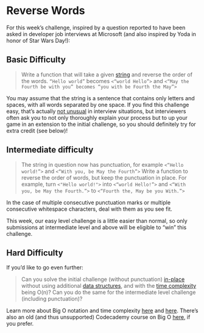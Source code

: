 # Reverse Words

For this week’s challenge, inspired by a question reported to have been asked in developer job interviews at Microsoft (and also inspired by Yoda in honor of Star Wars Day!):

## Basic Difficulty

> Write a function that will take a given [string](https://en.wikipedia.org/wiki/String_(computer_science)) and reverse the order of the words. `“Hello world”` becomes `<“world Hello”>` and `<“May the Fourth be with you” becomes “you with be Fourth the May”>`

You may assume that the string is a sentence that contains only letters and spaces, with all words separated by one space.
If you find this challenge easy, that’s actually [not unusual](https://discuss.codecademy.com/t/code-challenges-in-interviews/82161) in interview situations, but interviewers often ask you to not only thoroughly explain your process but to up your game in an extension to the initial challenge, so you should definitely try for extra credit (see below)!

## Intermediate difficulty

> The string in question now has punctuation, for example `<“Hello world!”>` and `<“With you, be May the Fourth”>` Write a function to reverse the order of words, but keep the punctuation in place. For example, turn `<"Hello world!">` into `<“world Hello!”>` and `<“With you, be May the Fourth.”>` to `<“Fourth the, May be you With.”>`

In the case of multiple consecutive punctuation marks or multiple consecutive whitespace characters, deal with them as you see fit.

This week, our easy level challenge is a little easier than normal, so only submissions at intermediate level and above will be eligible to “win” this challenge.

## Hard Difficulty

If you’d like to go even further:

> Can you solve the initial challenge (without punctuation) [in-place](https://en.wikipedia.org/wiki/In-place_algorithm) without using additional [data structures](https://en.wikipedia.org/wiki/Data_structure), and with the [time complexity](https://en.wikipedia.org/wiki/Time_complexity) being O(n)? Can you do the same for the intermediate level challenge (including punctuation)?

Learn more about Big O notation and time complexity [here](https://stackoverflow.com/questions/487258/what-is-a-plain-english-explanation-of-big-o-notation) and [here](https://rob-bell.net/2009/06/a-beginners-guide-to-big-o-notation). There’s also an old (and thus unsupported) Codecademy course on Big O [here](https://www.codecademy.com/catalog), if you prefer.
